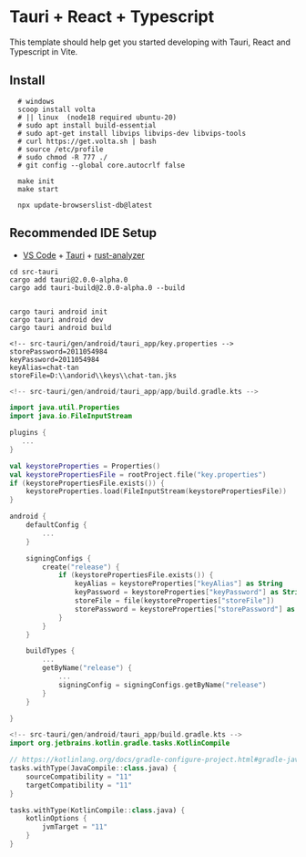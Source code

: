 # Tauri + React + Typescript

This template should help get you started developing with Tauri, React and Typescript in Vite.

## Install

```shell
  # windows
  scoop install volta
  # || linux  (node18 required ubuntu-20) 
  # sudo apt install build-essential
  # sudo apt-get install libvips libvips-dev libvips-tools
  # curl https://get.volta.sh | bash
  # source /etc/profile
  # sudo chmod -R 777 ./
  # git config --global core.autocrlf false

  make init
  make start
  
  npx update-browserslist-db@latest

```

## Recommended IDE Setup

- [VS Code](https://code.visualstudio.com/) + [Tauri](https://marketplace.visualstudio.com/items?itemName=tauri-apps.tauri-vscode) + [rust-analyzer](https://marketplace.visualstudio.com/items?itemName=rust-lang.rust-analyzer)

```shell
cd src-tauri
cargo add tauri@2.0.0-alpha.0
cargo add tauri-build@2.0.0-alpha.0 --build


cargo tauri android init
cargo tauri android dev
cargo tauri android build
```

```properties
<!-- src-tauri/gen/android/tauri_app/key.properties -->
storePassword=2011054984
keyPassword=2011054984
keyAlias=chat-tan
storeFile=D:\\andorid\\keys\\chat-tan.jks
```

```kts
<!-- src-tauri/gen/android/tauri_app/app/build.gradle.kts -->

import java.util.Properties
import java.io.FileInputStream

plugins {
   ...
}

val keystoreProperties = Properties()
val keystorePropertiesFile = rootProject.file("key.properties")
if (keystorePropertiesFile.exists()) {
    keystoreProperties.load(FileInputStream(keystorePropertiesFile))
}

android {
    defaultConfig {
        ...
    }

    signingConfigs {
        create("release") {
            if (keystorePropertiesFile.exists()) {
                keyAlias = keystoreProperties["keyAlias"] as String
                keyPassword = keystoreProperties["keyPassword"] as String
                storeFile = file(keystoreProperties["storeFile"])
                storePassword = keystoreProperties["storePassword"] as String
            }
        }
    }

    buildTypes {
        ...
        getByName("release") {
            ...
            signingConfig = signingConfigs.getByName("release")
        }
    }

}

```

```kts
<!-- src-tauri/gen/android/tauri_app/build.gradle.kts -->
import org.jetbrains.kotlin.gradle.tasks.KotlinCompile

// https://kotlinlang.org/docs/gradle-configure-project.html#gradle-java-toolchains-support
tasks.withType(JavaCompile::class.java) {
    sourceCompatibility = "11"
    targetCompatibility = "11"
}

tasks.withType(KotlinCompile::class.java) {
    kotlinOptions {
        jvmTarget = "11"
    }
}
```
